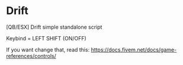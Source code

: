 # Drift
[QB/ESX] Drift simple standalone script

Keybind = LEFT SHIFT (ON/OFF)

If you want change that, read this:
https://docs.fivem.net/docs/game-references/controls/
